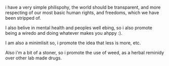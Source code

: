 i have a very simple philispohy, the world should be transparent, and more respecting of our most basic human rights, and freedoms, which we have been stripped of.

I also belive in mental health and peoples well ebing, so i also promote being a wiredo and doing whatever makes you ahppy :).

I am also a minimlisit so, i promote the idea that less is more, etc.

Also i'm a bit of a stoner, so i promote the use of weed, as a herbal reminidy over other lab made drugs.
